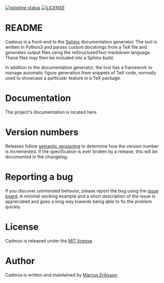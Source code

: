 [![pipeline status](https://gitlab.com/sthenic/cadmus/badges/master/pipeline.svg)](https://gitlab.com/sthenic/cadmus/commits/master)
[![LICENSE](https://img.shields.io/badge/license-MIT-blue.svg)]()

# README

Cadmus is a front-end to the [Sphinx](http://www.sphinx-doc.org/en/stable/) documentation generator. The tool is written in Python3 and parses custom docstrings from a TeX file and generates output files using the reStructuredText markdown language. These files may then be included into a Sphinx build.

In addition to the documentation generator, the tool has a framework to manage automatic figure generation from snippets of TeX code, normally used to showcase a particular feature in a TeX package.

# Documentation

The project's documentation is located here.

# Version numbers

Releases follow [semantic versioning](https://semver.org/) to determine how the version number is incremented. If the specification is ever broken by a release, this will be documented in the changelog.

# Reporting a bug

If you discover unintended behavior, please report the bug using the [issue board](https://gitlab.com/sthenic/cadmus/issues). A minimal working example and a short description of the issue is appreciated and goes a long way towards being able to fix the problem quickly.

# License

Cadmus is released under the [MIT license](https://opensource.org/licenses/MIT).

# Author

Cadmus is written and maintained by [Marcus Eriksson](mailto:marcus.jr.eriksson@gmail.com).
